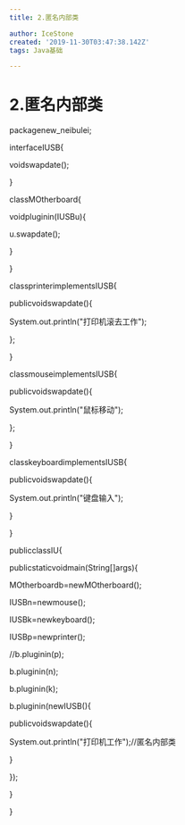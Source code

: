 ```yaml
---
title: 2.匿名内部类

author: IceStone
created: '2019-11-30T03:47:38.142Z'
tags: Java基础

---
```


# 2.匿名内部类

packagenew_neibulei;

interfaceIUSB{

voidswapdate();

}

classMOtherboard{

voidpluginin(IUSBu){

u.swapdate();

}

}

classprinterimplementsIUSB{

publicvoidswapdate(){

System.out.println("打印机滚去工作");

};

}

classmouseimplementsIUSB{

publicvoidswapdate(){

System.out.println("鼠标移动");

};

}

classkeyboardimplementsIUSB{

publicvoidswapdate(){

System.out.println("键盘输入");

}

}

publicclassIU{

publicstaticvoidmain(String[]args){

MOtherboardb=newMOtherboard();

IUSBn=newmouse();

IUSBk=newkeyboard();

IUSBp=newprinter();

//b.pluginin(p);

b.pluginin(n);

b.pluginin(k);

b.pluginin(newIUSB(){

publicvoidswapdate(){

System.out.println("打印机工作");//匿名内部类

}

});

 
 
 
}

}


